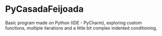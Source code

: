 # PyCasadaFeijoada
Basic program made on Python (IDE - PyCharm), exploring custom functions, multiple iterations and a little bit complex indented conditioning.
